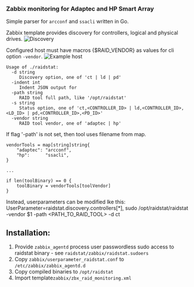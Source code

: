 ### Zabbix monitoring for Adaptec and HP Smart Array
Simple parser for `arcconf` and `ssacli` written in Go.

Zabbix template provides discovery for controllers, logical and physical drives.
![Discovery](https://user-images.githubusercontent.com/31385755/65332764-f9f3f380-dbc7-11e9-9d08-9a2e5bc236bf.png)

Configured host must have macros {$RAID_VENDOR} as values for cli option `-vendor`.
![Example host](https://user-images.githubusercontent.com/31385755/65949183-5cf54e00-e444-11e9-9070-ef570a53c7e4.png)

```
Usage of ./raidstat:
  -d string
     Discovery option, one of 'ct | ld | pd'
  -indent int
     Indent JSON output for 
  -path string 
     RAID tool full path, like '/opt/raidstat'
  -s string
     Status option, one of 'ct,<CONTROLLER_ID> | ld,<CONTROLLER_ID>,<LD_ID> | pd,<CONTROLLER_ID>,<PD_ID>'
  -vendor string
     RAID tool vendor, one of 'adaptec | hp'
```
If flag '-path' is not set, then tool uses filename from map.
```
vendorTools = map[string]string{
    "adaptec": "arcconf",
    "hp":      "ssacli",
}

...

if len(toolBinary) == 0 {
    toolBinary = vendorTools[toolVendor]
}
```
Instead, userparameters can be modified lke this:  
UserParameter=raidstat.discovery.controllers[*], sudo /opt/raidstat/raidstat -vendor $1 -path <PATH_TO_RAID_TOOL> -d ct

## Installation:

1. Provide `zabbix_agentd` process user passwordless sudo access to raidstat binary - see `raidstat/zabbix/raidstat.sudoers`
2. Copy `zabbix/userparameter_raidstat.conf` to `/etc/zabbix/zabbix_agentd.d`
3. Copy compiled binaries to `/opt/raidstat`
4. Import template`zabbix/zbx_raid_monitoring.xml`
